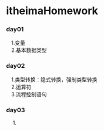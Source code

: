 # itheimaHomework

### day01
&ensp;&ensp;1.变量   
&ensp;&ensp;2.基本数据类型
### day02
&ensp;&ensp;1.类型转换：隐式转换，强制类型转换  
&ensp;&ensp;2.运算符  
&ensp;&ensp;3.流程控制语句   
  ### day03
 &ensp;&ensp; 1.
